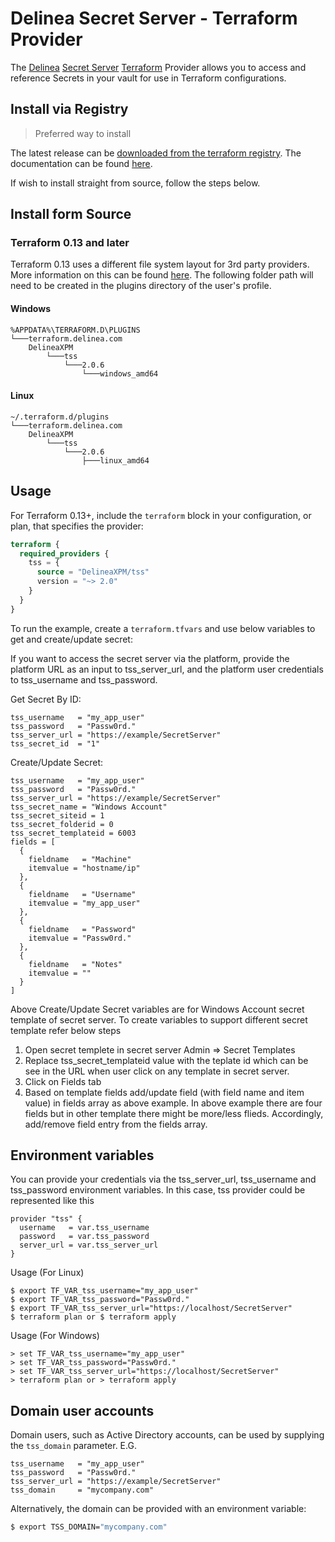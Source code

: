 # Delinea Secret Server - Terraform Provider

The [Delinea](https://delinea.com/) [Secret Server](https://delinea.com/products/secret-server/) [Terraform](https://www.terraform.io/) Provider allows you to access and reference Secrets in your vault for use in Terraform configurations.

## Install via Registry

> Preferred way to install

The latest release can be [downloaded from the terraform registry](https://registry.terraform.io/providers/DelineaXPM/tss/latest). The documentation can be found [here](https://registry.terraform.io/providers/DelineaXPM/tss/latest/docs).

If wish to install straight from source, follow the steps below.

## Install form Source

### Terraform 0.13 and later

Terraform 0.13 uses a different file system layout for 3rd party providers. More information on this can be found [here](https://www.terraform.io/upgrade-guides/0-13.html#new-filesystem-layout-for-local-copies-of-providers). The following folder path will need to be created in the plugins directory of the user's profile.

#### Windows

```text
%APPDATA%\TERRAFORM.D\PLUGINS
└───terraform.delinea.com
    DelineaXPM
        └───tss
            └───2.0.6
                └───windows_amd64
```

#### Linux

```text
~/.terraform.d/plugins
└───terraform.delinea.com
    DelineaXPM
        └───tss
            └───2.0.6
                ├───linux_amd64
```

## Usage

For Terraform 0.13+, include the `terraform` block in your configuration, or plan, that specifies the provider:

```terraform
terraform {
  required_providers {
    tss = {
      source = "DelineaXPM/tss"
      version = "~> 2.0"
    }
  }
}
```

To run the example, create a `terraform.tfvars` and use below variables to get and create/update secret:

If you want to access the secret server via the platform, provide the platform URL as an input to tss_server_url, and the platform user credentials to tss_username and tss_password.

Get Secret By ID:

```hcl
tss_username   = "my_app_user"
tss_password   = "Passw0rd."
tss_server_url = "https://example/SecretServer"
tss_secret_id  = "1"
```
Create/Update Secret:

```hcl
tss_username   = "my_app_user"
tss_password   = "Passw0rd."
tss_server_url = "https://example/SecretServer"
tss_secret_name = "Windows Account"
tss_secret_siteid = 1
tss_secret_folderid = 0
tss_secret_templateid = 6003
fields = [
  {
    fieldname   = "Machine"
    itemvalue = "hostname/ip"
  },
  {
    fieldname   = "Username"
    itemvalue = "my_app_user"
  },
  {
    fieldname   = "Password"
    itemvalue = "Passw0rd."
  },
  {
    fieldname   = "Notes"
    itemvalue = ""
  }
]
```
Above Create/Update Secret variables are for Windows Account secret template of secret server. To create variables to support different secret template refer below steps

1. Open secret templete in secret server Admin => Secret Templates
2. Replace tss_secret_templateid value with the teplate id which can be see in the URL when user click on any template in secret server.
3. Click on Fields tab
4. Based on template fields add/update field (with field name and item value) in fields array as above example. In above example there are four fields but in other template
 there might be more/less flieds. Accordingly, add/remove field entry from the fields array.

## Environment variables

You can provide your credentials via the tss_server_url, tss_username and tss_password environment variables.
In this case, tss provider could be represented like this 
```
provider "tss" {
  username   = var.tss_username
  password   = var.tss_password
  server_url = var.tss_server_url
}
```
Usage (For Linux)
```
$ export TF_VAR_tss_username="my_app_user"
$ export TF_VAR_tss_password="Passw0rd."
$ export TF_VAR_tss_server_url="https://localhost/SecretServer"
$ terraform plan or $ terraform apply
```
Usage (For Windows)
```
> set TF_VAR_tss_username="my_app_user"
> set TF_VAR_tss_password="Passw0rd."
> set TF_VAR_tss_server_url="https://localhost/SecretServer"
> terraform plan or > terraform apply
```

## Domain user accounts

Domain users, such as Active Directory accounts, can be used by supplying the `tss_domain` parameter. E.G.

```hcl
tss_username   = "my_app_user"
tss_password   = "Passw0rd."
tss_server_url = "https://example/SecretServer"
tss_domain     = "mycompany.com"
```

Alternatively, the domain can be provided with an environment variable:

```sh
$ export TSS_DOMAIN="mycompany.com"
```
